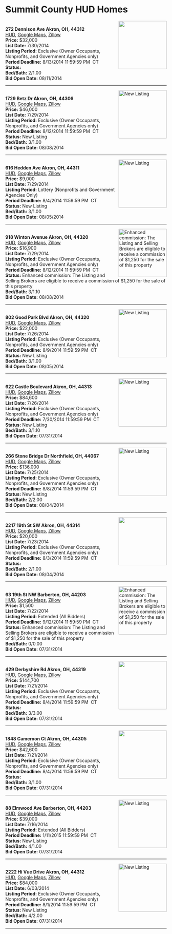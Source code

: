 # Summit County HUD Homes

[<img alt="" src="https://www.hudhomestore.com/pages/ImageShow.aspx?Case=412-592115" align="right" style="height:150px;">](http://www.hudhomestore.com/Listing/PropertyDetails.aspx?caseNumber=412-592115)  
**272 Dennison Ave Akron, OH, 44312**  
[HUD](http://www.hudhomestore.com/Listing/PropertyDetails.aspx?caseNumber=412-592115), [Google Maps](http://maps.google.com/maps?q=272+Dennison+Ave+Akron%2C+OH%2C+44312), [Zillow](http://www.zillow.com/homes/272+Dennison+Ave+Akron%2C+OH%2C+44312/)  
**Price:** $32,000  
**List Date:** 7/30/2014  
**Listing Period:** Exclusive (Owner Occupants, Nonprofits, and Government Agencies only)  
**Period Deadline:** 8/13/2014 11:59:59 PM  CT  
**Status:**   
**Bed/Bath:** 2/1.00  
**Bid Open Date:** 08/11/2014

***

[<img alt="New Listing" src="https://www.hudhomestore.com/pages/ImageShow.aspx?Case=412-600942" align="right" style="height:150px;">](http://www.hudhomestore.com/Listing/PropertyDetails.aspx?caseNumber=412-600942)  
**1729 Betz Dr Akron, OH, 44306**  
[HUD](http://www.hudhomestore.com/Listing/PropertyDetails.aspx?caseNumber=412-600942), [Google Maps](http://maps.google.com/maps?q=1729+Betz+Dr+Akron%2C+OH%2C+44306), [Zillow](http://www.zillow.com/homes/1729+Betz+Dr+Akron%2C+OH%2C+44306/)  
**Price:** $46,000  
**List Date:** 7/29/2014  
**Listing Period:** Exclusive (Owner Occupants, Nonprofits, and Government Agencies only)  
**Period Deadline:** 8/12/2014 11:59:59 PM  CT  
**Status:** New Listing  
**Bed/Bath:** 3/1.00  
**Bid Open Date:** 08/08/2014

***

[<img alt="New Listing" src="https://www.hudhomestore.com/pages/ImageShow.aspx?Case=412-520612" align="right" style="height:150px;">](http://www.hudhomestore.com/Listing/PropertyDetails.aspx?caseNumber=412-520612)  
**616 Hedden Ave Akron, OH, 44311**  
[HUD](http://www.hudhomestore.com/Listing/PropertyDetails.aspx?caseNumber=412-520612), [Google Maps](http://maps.google.com/maps?q=616+Hedden+Ave+Akron%2C+OH%2C+44311), [Zillow](http://www.zillow.com/homes/616+Hedden+Ave+Akron%2C+OH%2C+44311/)  
**Price:** $9,000  
**List Date:** 7/29/2014  
**Listing Period:** Lottery (Nonprofits and Government Agencies Only)  
**Period Deadline:** 8/4/2014 11:59:59 PM  CT  
**Status:** New Listing  
**Bed/Bath:** 3/1.00  
**Bid Open Date:** 08/05/2014

***

[<img alt="Enhanced commission: The Listing and Selling Brokers are eligible to receive a commission of $1,250 for the sale of this property" src="https://www.hudhomestore.com/pages/ImageShow.aspx?Case=412-442418" align="right" style="height:150px;">](http://www.hudhomestore.com/Listing/PropertyDetails.aspx?caseNumber=412-442418)  
**918 Winton Avenue Akron, OH, 44320**  
[HUD](http://www.hudhomestore.com/Listing/PropertyDetails.aspx?caseNumber=412-442418), [Google Maps](http://maps.google.com/maps?q=918+Winton+Avenue+Akron%2C+OH%2C+44320), [Zillow](http://www.zillow.com/homes/918+Winton+Avenue+Akron%2C+OH%2C+44320/)  
**Price:** $16,900  
**List Date:** 7/29/2014  
**Listing Period:** Exclusive (Owner Occupants, Nonprofits, and Government Agencies only)  
**Period Deadline:** 8/12/2014 11:59:59 PM  CT  
**Status:** Enhanced commission: The Listing and Selling Brokers are eligible to receive a commission of $1,250 for the sale of this property  
**Bed/Bath:** 3/1.10  
**Bid Open Date:** 08/08/2014

***

[<img alt="New Listing" src="https://www.hudhomestore.com/pages/ImageShow.aspx?Case=412-576330" align="right" style="height:150px;">](http://www.hudhomestore.com/Listing/PropertyDetails.aspx?caseNumber=412-576330)  
**802 Good Park Blvd Akron, OH, 44320**  
[HUD](http://www.hudhomestore.com/Listing/PropertyDetails.aspx?caseNumber=412-576330), [Google Maps](http://maps.google.com/maps?q=802+Good+Park+Blvd+Akron%2C+OH%2C+44320), [Zillow](http://www.zillow.com/homes/802+Good+Park+Blvd+Akron%2C+OH%2C+44320/)  
**Price:** $22,000  
**List Date:** 7/26/2014  
**Listing Period:** Exclusive (Owner Occupants, Nonprofits, and Government Agencies only)  
**Period Deadline:** 8/9/2014 11:59:59 PM  CT  
**Status:** New Listing  
**Bed/Bath:** 3/1.00  
**Bid Open Date:** 08/05/2014

***

[<img alt="New Listing" src="https://www.hudhomestore.com/pages/ImageShow.aspx?Case=412-492396" align="right" style="height:150px;">](http://www.hudhomestore.com/Listing/PropertyDetails.aspx?caseNumber=412-492396)  
**622 Castle Boulevard Akron, OH, 44313**  
[HUD](http://www.hudhomestore.com/Listing/PropertyDetails.aspx?caseNumber=412-492396), [Google Maps](http://maps.google.com/maps?q=622+Castle+Boulevard+Akron%2C+OH%2C+44313), [Zillow](http://www.zillow.com/homes/622+Castle+Boulevard+Akron%2C+OH%2C+44313/)  
**Price:** $84,600  
**List Date:** 7/26/2014  
**Listing Period:** Exclusive (Owner Occupants, Nonprofits, and Government Agencies only)  
**Period Deadline:** 7/30/2014 11:59:59 PM  CT  
**Status:** New Listing  
**Bed/Bath:** 3/1.10  
**Bid Open Date:** 07/31/2014

***

[<img alt="New Listing" src="https://www.hudhomestore.com/pages/ImageShow.aspx?Case=412-517601" align="right" style="height:150px;">](http://www.hudhomestore.com/Listing/PropertyDetails.aspx?caseNumber=412-517601)  
**266 Stone Bridge Dr Northfield, OH, 44067**  
[HUD](http://www.hudhomestore.com/Listing/PropertyDetails.aspx?caseNumber=412-517601), [Google Maps](http://maps.google.com/maps?q=266+Stone+Bridge+Dr+Northfield%2C+OH%2C+44067), [Zillow](http://www.zillow.com/homes/266+Stone+Bridge+Dr+Northfield%2C+OH%2C+44067/)  
**Price:** $136,000  
**List Date:** 7/25/2014  
**Listing Period:** Exclusive (Owner Occupants, Nonprofits, and Government Agencies only)  
**Period Deadline:** 8/8/2014 11:59:59 PM  CT  
**Status:** New Listing  
**Bed/Bath:** 2/2.00  
**Bid Open Date:** 08/04/2014

***

[<img alt="" src="https://www.hudhomestore.com/pages/ImageShow.aspx?Case=412-554515" align="right" style="height:150px;">](http://www.hudhomestore.com/Listing/PropertyDetails.aspx?caseNumber=412-554515)  
**2217 19th St SW Akron, OH, 44314**  
[HUD](http://www.hudhomestore.com/Listing/PropertyDetails.aspx?caseNumber=412-554515), [Google Maps](http://maps.google.com/maps?q=2217+19th+St+SW+Akron%2C+OH%2C+44314), [Zillow](http://www.zillow.com/homes/2217+19th+St+SW+Akron%2C+OH%2C+44314/)  
**Price:** $20,000  
**List Date:** 7/23/2014  
**Listing Period:** Exclusive (Owner Occupants, Nonprofits, and Government Agencies only)  
**Period Deadline:** 8/3/2014 11:59:59 PM  CT  
**Status:**   
**Bed/Bath:** 2/1.00  
**Bid Open Date:** 08/04/2014

***

[<img alt="Enhanced commission: The Listing and Selling Brokers are eligible to receive a commission of $1,250 for the sale of this property" src="https://www.hudhomestore.com/pages/ImageShow.aspx?Case=412-537707" align="right" style="height:150px;">](http://www.hudhomestore.com/Listing/PropertyDetails.aspx?caseNumber=412-537707)  
**63 19th St NW Barberton, OH, 44203**  
[HUD](http://www.hudhomestore.com/Listing/PropertyDetails.aspx?caseNumber=412-537707), [Google Maps](http://maps.google.com/maps?q=63+19th+St+NW+Barberton%2C+OH%2C+44203), [Zillow](http://www.zillow.com/homes/63+19th+St+NW+Barberton%2C+OH%2C+44203/)  
**Price:** $1,500  
**List Date:** 7/22/2014  
**Listing Period:** Extended (All Bidders)  
**Period Deadline:** 9/12/2014 11:59:59 PM  CT  
**Status:** Enhanced commission: The Listing and Selling Brokers are eligible to receive a commission of $1,250 for the sale of this property  
**Bed/Bath:** 0/0.00  
**Bid Open Date:** 07/31/2014

***

[<img alt="" src="https://www.hudhomestore.com/pages/ImageShow.aspx?Case=412-581871" align="right" style="height:150px;">](http://www.hudhomestore.com/Listing/PropertyDetails.aspx?caseNumber=412-581871)  
**429 Derbyshire Rd Akron, OH, 44319**  
[HUD](http://www.hudhomestore.com/Listing/PropertyDetails.aspx?caseNumber=412-581871), [Google Maps](http://maps.google.com/maps?q=429+Derbyshire+Rd+Akron%2C+OH%2C+44319), [Zillow](http://www.zillow.com/homes/429+Derbyshire+Rd+Akron%2C+OH%2C+44319/)  
**Price:** $144,700  
**List Date:** 7/21/2014  
**Listing Period:** Exclusive (Owner Occupants, Nonprofits, and Government Agencies only)  
**Period Deadline:** 8/4/2014 11:59:59 PM  CT  
**Status:**   
**Bed/Bath:** 3/3.00  
**Bid Open Date:** 07/31/2014

***

[<img alt="" src="https://www.hudhomestore.com/pages/ImageShow.aspx?Case=412-557558" align="right" style="height:150px;">](http://www.hudhomestore.com/Listing/PropertyDetails.aspx?caseNumber=412-557558)  
**1848 Cameroon Ct Akron, OH, 44305**  
[HUD](http://www.hudhomestore.com/Listing/PropertyDetails.aspx?caseNumber=412-557558), [Google Maps](http://maps.google.com/maps?q=1848+Cameroon+Ct+Akron%2C+OH%2C+44305), [Zillow](http://www.zillow.com/homes/1848+Cameroon+Ct+Akron%2C+OH%2C+44305/)  
**Price:** $42,600  
**List Date:** 7/21/2014  
**Listing Period:** Exclusive (Owner Occupants, Nonprofits, and Government Agencies only)  
**Period Deadline:** 8/4/2014 11:59:59 PM  CT  
**Status:**   
**Bed/Bath:** 3/1.00  
**Bid Open Date:** 07/31/2014

***

[<img alt="New Listing" src="https://www.hudhomestore.com/pages/ImageShow.aspx?Case=412-569418" align="right" style="height:150px;">](http://www.hudhomestore.com/Listing/PropertyDetails.aspx?caseNumber=412-569418)  
**88 Elmwood Ave Barberton, OH, 44203**  
[HUD](http://www.hudhomestore.com/Listing/PropertyDetails.aspx?caseNumber=412-569418), [Google Maps](http://maps.google.com/maps?q=88+Elmwood+Ave+Barberton%2C+OH%2C+44203), [Zillow](http://www.zillow.com/homes/88+Elmwood+Ave+Barberton%2C+OH%2C+44203/)  
**Price:** $39,000  
**List Date:** 7/16/2014  
**Listing Period:** Extended (All Bidders)  
**Period Deadline:** 1/11/2015 11:59:59 PM  CT  
**Status:** New Listing  
**Bed/Bath:** 4/1.00  
**Bid Open Date:** 07/31/2014

***

[<img alt="New Listing" src="https://www.hudhomestore.com/pages/ImageShow.aspx?Case=412-579212" align="right" style="height:150px;">](http://www.hudhomestore.com/Listing/PropertyDetails.aspx?caseNumber=412-579212)  
**2222 Hi Vue Drive Akron, OH, 44312**  
[HUD](http://www.hudhomestore.com/Listing/PropertyDetails.aspx?caseNumber=412-579212), [Google Maps](http://maps.google.com/maps?q=2222+Hi+Vue+Drive+Akron%2C+OH%2C+44312), [Zillow](http://www.zillow.com/homes/2222+Hi+Vue+Drive+Akron%2C+OH%2C+44312/)  
**Price:** $84,000  
**List Date:** 6/03/2014  
**Listing Period:** Exclusive (Owner Occupants, Nonprofits, and Government Agencies only)  
**Period Deadline:** 8/1/2014 11:59:59 PM  CT  
**Status:** New Listing  
**Bed/Bath:** 4/2.00  
**Bid Open Date:** 07/31/2014

***

